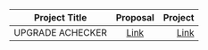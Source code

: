 | Project Title      |  Proposal          | Project  |
| ------------- |:-------------:| -----:|
| UPGRADE ACHECKER  | [Link](https://docs.google.com/document/d/1wNDCkk23qVj5fTXgAOV1LPiXSuMmJuIe74AsvdIjtEk/edit) | [Link](https://github.com/inclusive-design/AChecker/pull/66/) |
